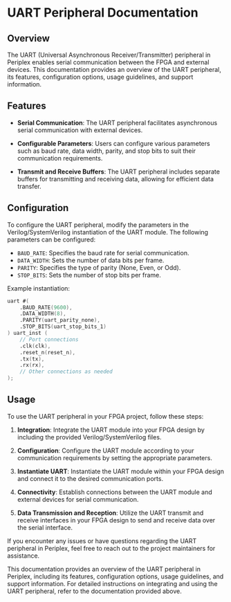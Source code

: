 # UART Peripheral Documentation

## Overview

The UART (Universal Asynchronous Receiver/Transmitter) peripheral in Periplex enables serial communication between the FPGA and external devices. This documentation provides an overview of the UART peripheral, its features, configuration options, usage guidelines, and support information.

## Features

- **Serial Communication**: The UART peripheral facilitates asynchronous serial communication with external devices.
  
- **Configurable Parameters**: Users can configure various parameters such as baud rate, data width, parity, and stop bits to suit their communication requirements.
  
- **Transmit and Receive Buffers**: The UART peripheral includes separate buffers for transmitting and receiving data, allowing for efficient data transfer.

## Configuration

To configure the UART peripheral, modify the parameters in the Verilog/SystemVerilog instantiation of the UART module. The following parameters can be configured:

- `BAUD_RATE`: Specifies the baud rate for serial communication.
- `DATA_WIDTH`: Sets the number of data bits per frame.
- `PARITY`: Specifies the type of parity (None, Even, or Odd).
- `STOP_BITS`: Sets the number of stop bits per frame.

Example instantiation:

```verilog
uart #(
    .BAUD_RATE(9600),
    .DATA_WIDTH(8),
    .PARITY(uart_parity_none),
    .STOP_BITS(uart_stop_bits_1)
) uart_inst (
    // Port connections
    .clk(clk),
    .reset_n(reset_n),
    .tx(tx),
    .rx(rx),
    // Other connections as needed
);
```

## Usage

To use the UART peripheral in your FPGA project, follow these steps:

1. **Integration**: Integrate the UART module into your FPGA design by including the provided Verilog/SystemVerilog files.

2. **Configuration**: Configure the UART module according to your communication requirements by setting the appropriate parameters.

3. **Instantiate UART**: Instantiate the UART module within your FPGA design and connect it to the desired communication ports.

4. **Connectivity**: Establish connections between the UART module and external devices for serial communication.

5. **Data Transmission and Reception**: Utilize the UART transmit and receive interfaces in your FPGA design to send and receive data over the serial interface.


If you encounter any issues or have questions regarding the UART peripheral in Periplex, feel free to reach out to the project maintainers for assistance.

This documentation provides an overview of the UART peripheral in Periplex, including its features, configuration options, usage guidelines, and support information. For detailed instructions on integrating and using the UART peripheral, refer to the documentation provided above.

